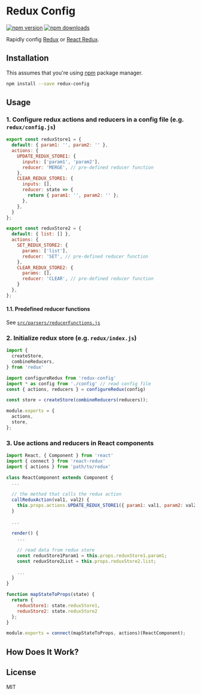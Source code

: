 Redux Config
=========================

[![npm version](https://img.shields.io/npm/v/redux-config.svg?style=flat-square)](https://www.npmjs.com/package/redux-config)
[![npm downloads](https://img.shields.io/npm/dm/redux-config.svg?style=flat-square)](https://www.npmjs.com/package/redux-config)

<!--[![NPM](https://nodei.co/npm/redux-config.png?downloads=true)](https://nodei.co/npm/redux-config/)-->

Rapidly config [Redux](https://github.com/reactjs/redux) or [React Redux](https://github.com/reactjs/react-redux).

## Installation

This assumes that you're using [npm](http://npmjs.com/) package manager.

```bash
npm install --save redux-config
```

## Usage

### 1. Configure redux actions and reducers in a config file (e.g. `redux/config.js`)

```js
export const reduxStore1 = {
  default: { param1: '', param2: '' },
  actions: {
    UPDATE_REDUX_STORE1: {
      inputs: ['param1', 'param2'],
      reducer: 'MERGE', // pre-defined reducer function
    },
    CLEAR_REDUX_STORE1: {
      inputs: [],
      reducer: state => {
        return { param1: '', param2: '' };
      },
    },
  }
};

export const reduxStore2 = {
  default: { list: [] },
  actions: {
    SET_REDUX_STORE2: {
      params: ['list'],
      reducer: 'SET', // pre-defined reducer function
    },
    CLEAR_REDUX_STORE2: {
      params: [],
      reducer: 'CLEAR', // pre-defined reducer function
    }
  },
};
```


#### 1.1. Predefined reducer functions

See [`src/parsers/reducerFunctions.js`](https://github.com/qftgtr/redux-config/blob/master/src/parsers/reducerFunctions.js)


### 2. Initialize redux store (e.g. `redux/index.js`)

```js
import {
  createStore,
  combineReducers,
} from 'redux'

import configureRedux from 'redux-config'
import * as config from './config' // read config file
const { actions, reducers } = configureRedux(config)

const store = createStore(combineReducers(reducers));

module.exports = {
  actions,
  store,
};
```

### 3. Use actions and reducers in React components

```js
import React, { Component } from 'react'
import { connect } from 'react-redux'
import { actions } from 'path/to/redux'

class ReactComponent extends Component {
  ...
  
  // the method that calls the redux action
  callReduxAction(val1, val2) {
    this.props.actions.UPDATE_REDUX_STORE1({ param1: val1, param2: val2 })
  }
  
  ...
  
  render() {
    ...
    
    // read data from redux store
    const reduxStore1Param1 = this.props.reduxStore1.param1;
    const reduxStore2List = this.props.reduxStore2.list;
    
    ...
  }
}

function mapStateToProps(state) {
  return {
    reduxStore1: state.reduxStore1,
    reduxStore2: state.reduxStore2
  };
}

module.exports = connect(mapStateToProps, actions)(ReactComponent);
```


## How Does It Work?


## License

MIT
